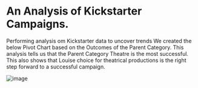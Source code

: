 # An Analysis of Kickstarter Campaigns.
Performing analysis om Kickstarter data to uncover trends
We created the below Pivot Chart based on the Outcomes of the Parent Category. This analysis tells us that the Parent Category Theatre is the most successful. This also shows that Louise choice for theatrical productions is the right step forward to a successful campaign.

![image](https://user-images.githubusercontent.com/3753839/161193647-79ea4445-7157-47e9-bbd3-5882fac37c12.png)


